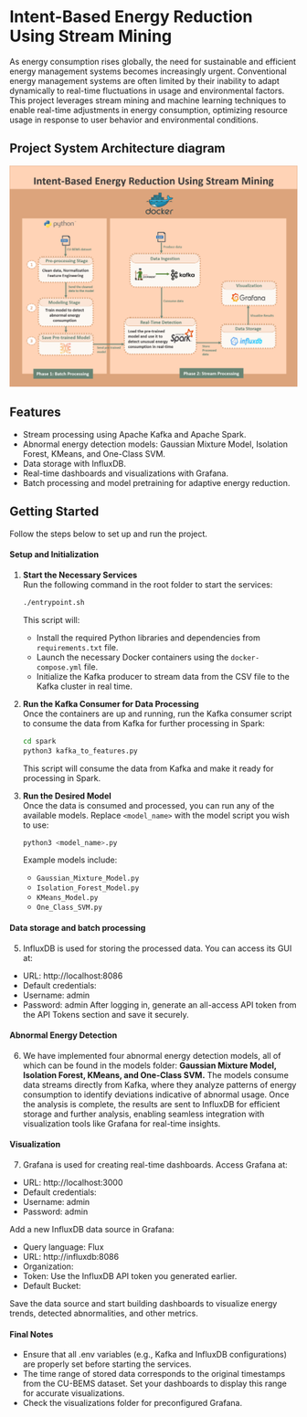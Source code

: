 # Intent-Based Energy Reduction Using Stream Mining

As energy consumption rises globally, the need for sustainable and efficient energy management systems becomes increasingly urgent. Conventional energy management systems are often limited by their inability to adapt dynamically to real-time fluctuations in usage and environmental factors. This project leverages stream mining and machine learning techniques to enable real-time adjustments in energy consumption, optimizing resource usage in response to user behavior and environmental conditions.

## Project System Architecture diagram

<img src="/SystemArchitecture.png" alt="System_Architecture" width="600">

## Features

- Stream processing using Apache Kafka and Apache Spark.
- Abnormal energy detection models: Gaussian Mixture Model, Isolation Forest, KMeans, and One-Class SVM.
- Data storage with InfluxDB.
- Real-time dashboards and visualizations with Grafana.
- Batch processing and model pretraining for adaptive energy reduction.

## Getting Started

Follow the steps below to set up and run the project.


#### Setup and Initialization

1. **Start the Necessary Services**  
   Run the following command in the root folder to start the services:  
   ```bash  
   ./entrypoint.sh  
   ```  
   This script will:
   - Install the required Python libraries and dependencies from `requirements.txt` file.  
   - Launch the necessary Docker containers using the `docker-compose.yml` file.  
   - Initialize the Kafka producer to stream data from the CSV file to the Kafka cluster in real time.

2. **Run the Kafka Consumer for Data Processing**  
   Once the containers are up and running, run the Kafka consumer script to consume the data from Kafka for further processing in Spark:  
   ```bash  
   cd spark  
   python3 kafka_to_features.py  
   ```  
   This script will consume the data from Kafka and make it ready for processing in Spark.

3. **Run the Desired Model**  
   Once the data is consumed and processed, you can run any of the available models. Replace `<model_name>` with the model script you wish to use:  
   ```bash  
   python3 <model_name>.py  
   ```  
   Example models include:  
   - `Gaussian_Mixture_Model.py`  
   - `Isolation_Forest_Model.py`  
   - `KMeans_Model.py`  
   - `One_Class_SVM.py`

#### Data storage and batch processing
5. InfluxDB is used for storing the processed data. You can access its GUI at:

  - URL: http://localhost:8086
  - Default credentials:
  - Username: admin
  - Password: admin
After logging in, generate an all-access API token from the API Tokens section and save it securely.

#### Abnormal Energy Detection
6. We have implemented four abnormal energy detection models, all of which can be found in the models folder: **Gaussian Mixture Model, Isolation Forest, KMeans, and One-Class SVM.** The models consume data streams directly from Kafka, where they analyze patterns of energy consumption to identify deviations indicative of abnormal usage. Once the analysis is complete, the results are sent to InfluxDB for efficient storage and further analysis, enabling seamless integration with visualization tools like Grafana for real-time insights.

#### Visualization
7. Grafana is used for creating real-time dashboards. Access Grafana at:

  - URL: http://localhost:3000  
  - Default credentials:  
  - Username: admin  
  - Password: admin  

Add a new InfluxDB data source in Grafana:

  - Query language: Flux
  - URL: http://influxdb:8086
  - Organization: 
  - Token: Use the InfluxDB API token you generated earlier.
  - Default Bucket:

Save the data source and start building dashboards to visualize energy trends, detected abnormalities, and other metrics.

#### Final Notes
- Ensure that all .env variables (e.g., Kafka and InfluxDB configurations) are properly set before starting the services.
- The time range of stored data corresponds to the original timestamps from the CU-BEMS dataset. Set your dashboards to display this range for accurate visualizations.
- Check the visualizations folder for preconfigured Grafana.
